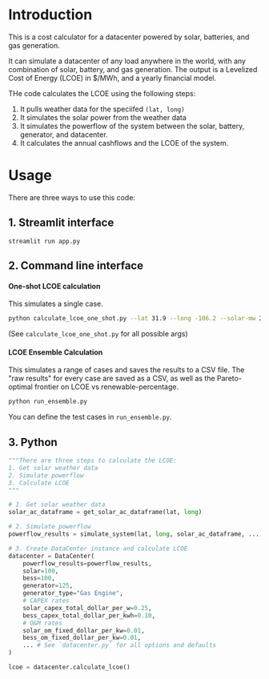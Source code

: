 # Introduction
This is a cost calculator for a datacenter powered by solar, batteries, and gas generation.

It can simulate a datacenter of any load anywhere in the world, with any combination of solar, battery, and gas generation. The output is a Levelized Cost of Energy (LCOE) in $/MWh, and a yearly financial model.
 
THe code calculates the LCOE using the following steps:
1. It pulls weather data for the speciifed `(lat, long)`
2. It simulates the solar power from the weather data
3. It simulates the powerflow of the system between the solar, battery, generator, and datacenter.
4. It calculates the annual cashflows and the LCOE of the system.

# Usage
There are three ways to use this code:

## 1. Streamlit interface
`streamlit run app.py`


## 2. Command line interface
#### One-shot LCOE calculation
This simulates a single case.
```bash
python calculate_lcoe_one_shot.py --lat 31.9 --long -106.2 --solar-mw 250 --bess-mw 100 --generator-mw 125 --datacenter-load-mw 100
```

(See `calculate_lcoe_one_shot.py` for all possible args)

#### LCOE Ensemble Calculation
This simulates a range of cases and saves the results to a CSV file.
The "raw results" for every case are saved as a CSV, as well as the Pareto-optimal frontier on LCOE vs renewable-percentage. 
```bash
python run_ensemble.py
```
You can define the test cases in `run_ensemble.py`.

## 3. Python
```python
"""There are three steps to calculate the LCOE:
1. Get solar weather data
2. Simulate powerflow
3. Calculate LCOE
"""

# 1. Get solar weather data
solar_ac_dataframe = get_solar_ac_dataframe(lat, long)

# 2. Simulate powerflow
powerflow_results = simulate_system(lat, long, solar_ac_dataframe, ...)

# 3. Create DataCenter instance and calculate LCOE
datacenter = DataCenter(
    powerflow_results=powerflow_results,
    solar=100, 
    bess=100, 
    generator=125, 
    generator_type="Gas Engine",
    # CAPEX rates
    solar_capex_total_dollar_per_w=0.25,
    bess_capex_total_dollar_per_kwh=0.10,
    # O&M rates
    solar_om_fixed_dollar_per_kw=0.01,
    bess_om_fixed_dollar_per_kw=0.01,
    ... # See `datacenter.py` for all options and defaults
)

lcoe = datacenter.calculate_lcoe()
```

